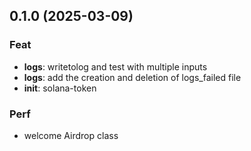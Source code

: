 ## 0.1.0 (2025-03-09)

### Feat

- **logs**: writetolog and test with multiple inputs
- **logs**: add the creation and deletion of logs_failed file
- **init**: solana-token

### Perf

- welcome Airdrop class
